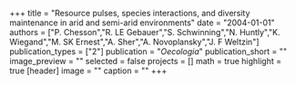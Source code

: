 +++
title = "Resource pulses, species interactions, and diversity maintenance in arid and semi-arid environments"
date = "2004-01-01"
authors = ["P. Chesson","R. LE Gebauer","S. Schwinning","N. Huntly","K. Wiegand","M. SK Ernest","A. Sher","A. Novoplansky","J. F Weltzin"]
publication_types = ["2"]
publication = "_Oecologia_"
publication_short = ""
image_preview = ""
selected = false
projects = []
math = true
highlight = true
[header]
image = ""
caption = ""
+++

